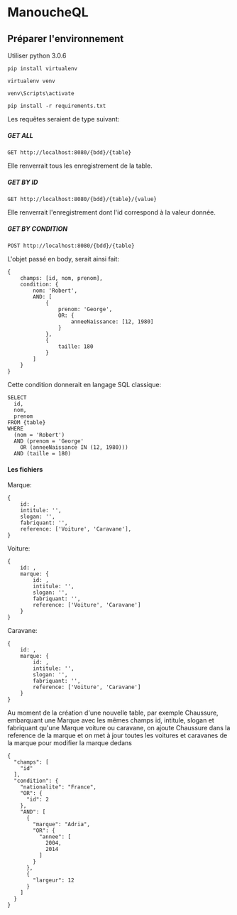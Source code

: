 # ManoucheQL

## Préparer l'environnement

Utiliser python 3.0.6
```
pip install virtualenv

virtualenv venv

venv\Scripts\activate

pip install -r requirements.txt
```

Les requêtes seraient de type suivant:

##### GET ALL
```
GET http://localhost:8080/{bdd}/{table}
```

Elle renverrait tous les enregistrement de la table.

##### GET BY ID
```
GET http://localhost:8080/{bdd}/{table}/{value}
```

Elle renverrait l'enregistrement dont l'id correspond à la valeur donnée.

##### GET BY CONDITION
```
POST http://localhost:8080/{bdd}/{table}
```

L'objet passé en body, serait ainsi fait:
```
{
	champs: [id, nom, prenom],
	condition: {
		nom: 'Robert',
		AND: [
			{
				prenom: 'George',
				OR: {
					anneeNaissance: [12, 1980]
				}
			},
			{
				taille: 180
			}
		]
	}
}
```

Cette condition donnerait en langage SQL classique:
```
SELECT
  id,
  nom,
  prenom
FROM {table}
WHERE
  (nom = 'Robert')
  AND (prenom = 'George'
    OR (anneeNaissance IN (12, 1980)))
  AND (taille = 180)
```

#### Les fichiers

Marque:
```
{
	id: ,
	intitule: '',
	slogan: '',
	fabriquant: '',
	reference: ['Voiture', 'Caravane'],
}
```

Voiture:
```
{
	id: ,
	marque: {
		id: ,
		intitule: '',
		slogan: '',
		fabriquant: '',
		reference: ['Voiture', 'Caravane']
	}
}
```

Caravane:
```
{
	id: ,
	marque: {
		id: ,
		intitule: '',
		slogan: '',
		fabriquant: '',
		reference: ['Voiture', 'Caravane']
	}
}
```

Au moment de la création d'une nouvelle table, par exemple Chaussure, embarquant une Marque
avec les mêmes champs id, intitule, slogan et fabriquant qu'une Marque voiture ou caravane, 
on ajoute Chaussure dans la reference de la marque et on met à jour toutes les voitures et caravanes
de la marque pour modifier la marque dedans

```
{
  "champs": [
    "id"
  ],
  "condition": {
    "nationalite": "France",
    "OR": {
      "id": 2
    },
    "AND": [
      {
        "marque": "Adria",
        "OR": {
          "annee": [
            2004,
            2014
          ]
        }
      },
      {
        "largeur": 12
      }
    ]
  }
}
```